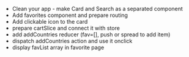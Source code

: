 - Clean your app - make Card and Search as a separated component
- Add favorites component and prepare routing
- Add clickable icon to the card
- prepare cartSlice and connect it with store
- add addCountries reducer (fav=[], push or spread to add item)
- dispatch addCountries action and use it onclick
- display favList array in favorite page
